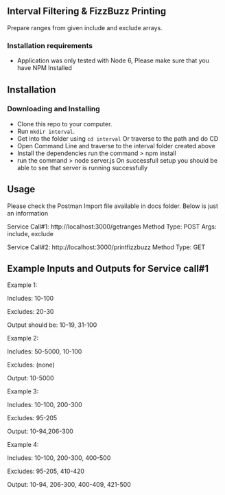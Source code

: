 Interval Filtering & FizzBuzz Printing
-----------------------
Prepare ranges from given include and exclude arrays. 

### Installation requirements
* Application was only tested with Node 6, Please make sure that you have NPM Installed

Installation
----------------------

### Downloading and Installing

* Clone this repo to your computer.
* Run `mkdir interval`.
* Get into the folder using `cd interval` Or traverse to the path and do CD
* Open Command Line and traverse to the interval folder created above
* Install the dependencies run the command > npm install
* run the command > node server.js
On successfull setup you should be able to see that server is running successfully


Usage
-----------------------
Please check the Postman Import file available in docs folder.
Below is just an information

Service Call#1: 
http://localhost:3000/getranges
Method Type: POST
Args: include, exclude

Service Call#2: 
http://localhost:3000/printfizzbuzz
Method Type: GET

Example Inputs and Outputs for Service call#1
-------------------------
Example 1: 

Includes: 10-100 

Excludes: 20-30 

Output should be: 10-19, 31-100 

Example 2: 

Includes: 50-5000, 10-100 

Excludes: (none) 

Output: 10-5000 

Example 3: 

Includes: 10-100, 200-300 


Excludes: 95-205 

Output: 10-94,206-300 

Example 4: 

Includes: 10-100, 200-300, 400-500 

Excludes: 95-205, 410-420 

Output: 10-94, 206-300, 400-409, 421-500


